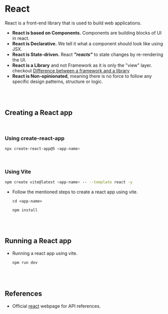 # React

React is a front-end library that is used to build web applications.

- **React is based on Components.** Components are building blocks of UI in react.
- **React is Declarative.** We tell it what a component should look like using JSX.
- **React is State-driven.** React **_"reacts"_** to state changes by re-rendering the UI.
- **React is a Library** and not Framework as it is only the "view" layer. checkout [Difference between a framework and a library ](../front-end-frameworks.md#framework-vs-library)
- **React is Non-opinionated**, meaning there is no force to follow any specific design patterns, structure or logic.

<br>
<br>

## Creating a React app

<br>

### Using create-react-app

```bash
npx create-react-app@5 <app-name>
```

<br>

### Using Vite

```bash
npm create vite@latest <app-name> -- --template react -y
```

- Follow the mentioned steps to create a react app using vite.
  ```
  cd <app-name>
  ```
  ```
  npm install
  ```

<br>
<br>

## Running a React app

- Running a react app using vite.
  ```bash
  npm run dev
  ```

<br>
<br>

## References

- Official [react](https://react.dev/) webpage for API references.
